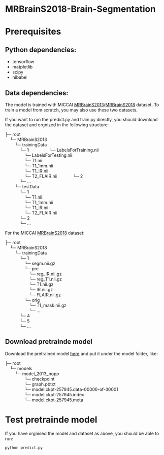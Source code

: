 # MRBrainS2018-Brain-Segmentation



# Prerequisites 

## Python dependencies:

- tensorflow
- matplotlib
- scipy
- nibabel

## Data dependencies:

The model is trained with MICCAI [MRBrainS2013](http://mrbrains13.isi.uu.nl/)/[MRBrainS2018](http://mrbrains18.isi.uu.nl/) dataset. To train a model from scratch, you may also use these two datasets.  

If you want to run the predict.py and train.py directly, you should download the dataset and orgnized in the following structure:

├─ root  
&nbsp;&nbsp;&nbsp;&nbsp;└─ MRBrainS2013  
&nbsp;&nbsp;&nbsp;&nbsp;&nbsp;&nbsp;&nbsp;&nbsp;└─ trainingData  
&nbsp;&nbsp;&nbsp;&nbsp;&nbsp;&nbsp;&nbsp;&nbsp;&nbsp;&nbsp;&nbsp;&nbsp;└─ 1
&nbsp;&nbsp;&nbsp;&nbsp;&nbsp;&nbsp;&nbsp;&nbsp;&nbsp;&nbsp;&nbsp;&nbsp;&nbsp;&nbsp;&nbsp;&nbsp;└─ LabelsForTraining.nii  
&nbsp;&nbsp;&nbsp;&nbsp;&nbsp;&nbsp;&nbsp;&nbsp;&nbsp;&nbsp;&nbsp;&nbsp;&nbsp;&nbsp;&nbsp;&nbsp;└─ LabelsForTesting.nii  
&nbsp;&nbsp;&nbsp;&nbsp;&nbsp;&nbsp;&nbsp;&nbsp;&nbsp;&nbsp;&nbsp;&nbsp;&nbsp;&nbsp;&nbsp;&nbsp;└─ T1.nii  
&nbsp;&nbsp;&nbsp;&nbsp;&nbsp;&nbsp;&nbsp;&nbsp;&nbsp;&nbsp;&nbsp;&nbsp;&nbsp;&nbsp;&nbsp;&nbsp;└─ T1_1mm.nii  
&nbsp;&nbsp;&nbsp;&nbsp;&nbsp;&nbsp;&nbsp;&nbsp;&nbsp;&nbsp;&nbsp;&nbsp;&nbsp;&nbsp;&nbsp;&nbsp;└─ T1_IR.nii  
&nbsp;&nbsp;&nbsp;&nbsp;&nbsp;&nbsp;&nbsp;&nbsp;&nbsp;&nbsp;&nbsp;&nbsp;&nbsp;&nbsp;&nbsp;&nbsp;└─ T2_FLAIR.nii
&nbsp;&nbsp;&nbsp;&nbsp;&nbsp;&nbsp;&nbsp;&nbsp;&nbsp;&nbsp;&nbsp;&nbsp;└─ 2  
&nbsp;&nbsp;&nbsp;&nbsp;&nbsp;&nbsp;&nbsp;&nbsp;&nbsp;&nbsp;&nbsp;&nbsp;└─ ...  
&nbsp;&nbsp;&nbsp;&nbsp;&nbsp;&nbsp;&nbsp;&nbsp;└─ testData  
&nbsp;&nbsp;&nbsp;&nbsp;&nbsp;&nbsp;&nbsp;&nbsp;&nbsp;&nbsp;&nbsp;&nbsp;└─ 1   
&nbsp;&nbsp;&nbsp;&nbsp;&nbsp;&nbsp;&nbsp;&nbsp;&nbsp;&nbsp;&nbsp;&nbsp;&nbsp;&nbsp;&nbsp;&nbsp;└─ T1.nii  
&nbsp;&nbsp;&nbsp;&nbsp;&nbsp;&nbsp;&nbsp;&nbsp;&nbsp;&nbsp;&nbsp;&nbsp;&nbsp;&nbsp;&nbsp;&nbsp;└─ T1_1mm.nii  
&nbsp;&nbsp;&nbsp;&nbsp;&nbsp;&nbsp;&nbsp;&nbsp;&nbsp;&nbsp;&nbsp;&nbsp;&nbsp;&nbsp;&nbsp;&nbsp;└─ T1_IR.nii  
&nbsp;&nbsp;&nbsp;&nbsp;&nbsp;&nbsp;&nbsp;&nbsp;&nbsp;&nbsp;&nbsp;&nbsp;&nbsp;&nbsp;&nbsp;&nbsp;└─ T2_FLAIR.nii  
&nbsp;&nbsp;&nbsp;&nbsp;&nbsp;&nbsp;&nbsp;&nbsp;&nbsp;&nbsp;&nbsp;&nbsp;└─ 2  
&nbsp;&nbsp;&nbsp;&nbsp;&nbsp;&nbsp;&nbsp;&nbsp;&nbsp;&nbsp;&nbsp;&nbsp;└─ ...  

For the MICCAI [MRBrainS2018](http://mrbrains18.isi.uu.nl/) dataset:  

├─ root    
&nbsp;&nbsp;&nbsp;&nbsp;└─ MRBrainS2018  
&nbsp;&nbsp;&nbsp;&nbsp;&nbsp;&nbsp;&nbsp;&nbsp;└─ trainingData  
&nbsp;&nbsp;&nbsp;&nbsp;&nbsp;&nbsp;&nbsp;&nbsp;&nbsp;&nbsp;&nbsp;&nbsp;└─ 1  
&nbsp;&nbsp;&nbsp;&nbsp;&nbsp;&nbsp;&nbsp;&nbsp;&nbsp;&nbsp;&nbsp;&nbsp;&nbsp;&nbsp;&nbsp;&nbsp;└─ segm.nii.gz  
&nbsp;&nbsp;&nbsp;&nbsp;&nbsp;&nbsp;&nbsp;&nbsp;&nbsp;&nbsp;&nbsp;&nbsp;&nbsp;&nbsp;&nbsp;&nbsp;└─ pre  
&nbsp;&nbsp;&nbsp;&nbsp;&nbsp;&nbsp;&nbsp;&nbsp;&nbsp;&nbsp;&nbsp;&nbsp;&nbsp;&nbsp;&nbsp;&nbsp;&nbsp;&nbsp;&nbsp;&nbsp;└─ reg_IR.nii.gz  
&nbsp;&nbsp;&nbsp;&nbsp;&nbsp;&nbsp;&nbsp;&nbsp;&nbsp;&nbsp;&nbsp;&nbsp;&nbsp;&nbsp;&nbsp;&nbsp;&nbsp;&nbsp;&nbsp;&nbsp;└─ reg_T1.nii.gz  
&nbsp;&nbsp;&nbsp;&nbsp;&nbsp;&nbsp;&nbsp;&nbsp;&nbsp;&nbsp;&nbsp;&nbsp;&nbsp;&nbsp;&nbsp;&nbsp;&nbsp;&nbsp;&nbsp;&nbsp;└─ T1.nii.gz  
&nbsp;&nbsp;&nbsp;&nbsp;&nbsp;&nbsp;&nbsp;&nbsp;&nbsp;&nbsp;&nbsp;&nbsp;&nbsp;&nbsp;&nbsp;&nbsp;&nbsp;&nbsp;&nbsp;&nbsp;└─ IR.nii.gz  
&nbsp;&nbsp;&nbsp;&nbsp;&nbsp;&nbsp;&nbsp;&nbsp;&nbsp;&nbsp;&nbsp;&nbsp;&nbsp;&nbsp;&nbsp;&nbsp;&nbsp;&nbsp;&nbsp;&nbsp;└─ FLAIR.nii.gz  
&nbsp;&nbsp;&nbsp;&nbsp;&nbsp;&nbsp;&nbsp;&nbsp;&nbsp;&nbsp;&nbsp;&nbsp;&nbsp;&nbsp;&nbsp;&nbsp;└─ orig  
&nbsp;&nbsp;&nbsp;&nbsp;&nbsp;&nbsp;&nbsp;&nbsp;&nbsp;&nbsp;&nbsp;&nbsp;&nbsp;&nbsp;&nbsp;&nbsp;&nbsp;&nbsp;&nbsp;&nbsp;└─ T1_mask.nii.gz  
&nbsp;&nbsp;&nbsp;&nbsp;&nbsp;&nbsp;&nbsp;&nbsp;&nbsp;&nbsp;&nbsp;&nbsp;&nbsp;&nbsp;&nbsp;&nbsp;&nbsp;&nbsp;&nbsp;&nbsp;└─ ...  
&nbsp;&nbsp;&nbsp;&nbsp;&nbsp;&nbsp;&nbsp;&nbsp;&nbsp;&nbsp;&nbsp;&nbsp;└─ 4  
&nbsp;&nbsp;&nbsp;&nbsp;&nbsp;&nbsp;&nbsp;&nbsp;&nbsp;&nbsp;&nbsp;&nbsp;└─ 5  
&nbsp;&nbsp;&nbsp;&nbsp;&nbsp;&nbsp;&nbsp;&nbsp;&nbsp;&nbsp;&nbsp;&nbsp;└─ ...  




## Download pretrainde model

Download the pretrained model [here](http://www.google.com) and put it under the model folder, like:

├─ root    
&nbsp;&nbsp;&nbsp;&nbsp;└─ models  
&nbsp;&nbsp;&nbsp;&nbsp;&nbsp;&nbsp;&nbsp;&nbsp;└─ model_2013_nopp  
&nbsp;&nbsp;&nbsp;&nbsp;&nbsp;&nbsp;&nbsp;&nbsp;&nbsp;&nbsp;&nbsp;&nbsp;&nbsp;&nbsp;&nbsp;&nbsp;└─ checkpoint  
&nbsp;&nbsp;&nbsp;&nbsp;&nbsp;&nbsp;&nbsp;&nbsp;&nbsp;&nbsp;&nbsp;&nbsp;&nbsp;&nbsp;&nbsp;&nbsp;└─ graph.pbtxt  
&nbsp;&nbsp;&nbsp;&nbsp;&nbsp;&nbsp;&nbsp;&nbsp;&nbsp;&nbsp;&nbsp;&nbsp;&nbsp;&nbsp;&nbsp;&nbsp;└─ model.ckpt-257945.data-00000-of-00001  
&nbsp;&nbsp;&nbsp;&nbsp;&nbsp;&nbsp;&nbsp;&nbsp;&nbsp;&nbsp;&nbsp;&nbsp;&nbsp;&nbsp;&nbsp;&nbsp;└─ model.ckpt-257945.index  
&nbsp;&nbsp;&nbsp;&nbsp;&nbsp;&nbsp;&nbsp;&nbsp;&nbsp;&nbsp;&nbsp;&nbsp;&nbsp;&nbsp;&nbsp;&nbsp;└─ model.ckpt-257945.meta  



# Test pretrainde model

If you have orgnised the model and dataset as above, you should be able to run:

``` python predict.py ```